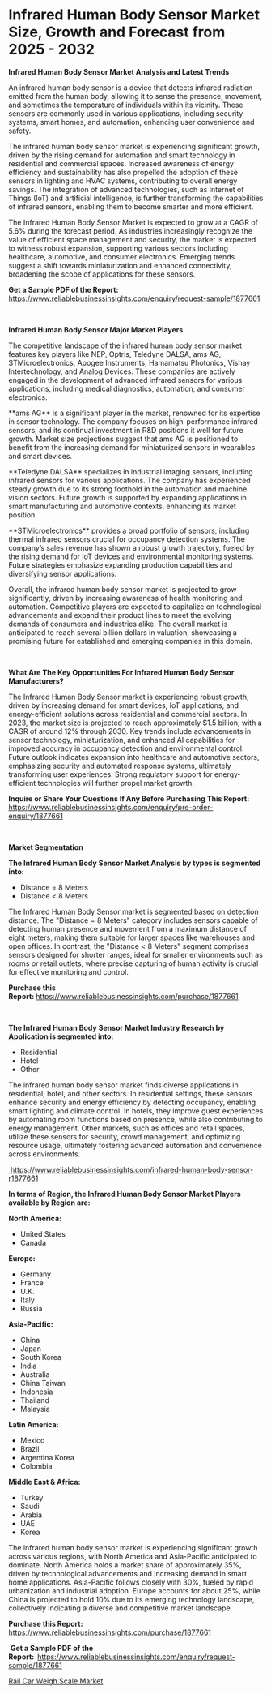 <p><h1>Infrared Human Body Sensor Market Size, Growth and Forecast from 2025 - 2032</h1></p><p><strong>Infrared Human Body Sensor Market Analysis and Latest Trends</strong></p>
<p><p>An infrared human body sensor is a device that detects infrared radiation emitted from the human body, allowing it to sense the presence, movement, and sometimes the temperature of individuals within its vicinity. These sensors are commonly used in various applications, including security systems, smart homes, and automation, enhancing user convenience and safety.</p><p>The infrared human body sensor market is experiencing significant growth, driven by the rising demand for automation and smart technology in residential and commercial spaces. Increased awareness of energy efficiency and sustainability has also propelled the adoption of these sensors in lighting and HVAC systems, contributing to overall energy savings. The integration of advanced technologies, such as Internet of Things (IoT) and artificial intelligence, is further transforming the capabilities of infrared sensors, enabling them to become smarter and more efficient.</p><p>The Infrared Human Body Sensor Market is expected to grow at a CAGR of 5.6% during the forecast period. As industries increasingly recognize the value of efficient space management and security, the market is expected to witness robust expansion, supporting various sectors including healthcare, automotive, and consumer electronics. Emerging trends suggest a shift towards miniaturization and enhanced connectivity, broadening the scope of applications for these sensors.</p></p>
<p><strong>Get a Sample PDF of the Report:&nbsp;</strong> <a href="https://www.reliablebusinessinsights.com/enquiry/request-sample/1877661?utm_campaign=2732&utm_medium=2&utm_source=Github&utm_content=ia&utm_term=23022025&utm_id=infrared-human-body-sensor">https://www.reliablebusinessinsights.com/enquiry/request-sample/1877661</a></p>
<p>&nbsp;</p>
<p><strong>Infrared Human Body Sensor Major Market Players</strong></p>
<p><p>The competitive landscape of the infrared human body sensor market features key players like NEP, Optris, Teledyne DALSA, ams AG, STMicroelectronics, Apogee Instruments, Hamamatsu Photonics, Vishay Intertechnology, and Analog Devices. These companies are actively engaged in the development of advanced infrared sensors for various applications, including medical diagnostics, automation, and consumer electronics.</p><p>**ams AG** is a significant player in the market, renowned for its expertise in sensor technology. The company focuses on high-performance infrared sensors, and its continual investment in R&D positions it well for future growth. Market size projections suggest that ams AG is positioned to benefit from the increasing demand for miniaturized sensors in wearables and smart devices.</p><p>**Teledyne DALSA** specializes in industrial imaging sensors, including infrared sensors for various applications. The company has experienced steady growth due to its strong foothold in the automation and machine vision sectors. Future growth is supported by expanding applications in smart manufacturing and automotive contexts, enhancing its market position.</p><p>**STMicroelectronics** provides a broad portfolio of sensors, including thermal infrared sensors crucial for occupancy detection systems. The company’s sales revenue has shown a robust growth trajectory, fueled by the rising demand for IoT devices and environmental monitoring systems. Future strategies emphasize expanding production capabilities and diversifying sensor applications.</p><p>Overall, the infrared human body sensor market is projected to grow significantly, driven by increasing awareness of health monitoring and automation. Competitive players are expected to capitalize on technological advancements and expand their product lines to meet the evolving demands of consumers and industries alike. The overall market is anticipated to reach several billion dollars in valuation, showcasing a promising future for established and emerging companies in this domain.</p></p>
<p>&nbsp;</p>
<p><strong>What Are The Key Opportunities For Infrared Human Body Sensor Manufacturers?</strong></p>
<p><p>The Infrared Human Body Sensor market is experiencing robust growth, driven by increasing demand for smart devices, IoT applications, and energy-efficient solutions across residential and commercial sectors. In 2023, the market size is projected to reach approximately $1.5 billion, with a CAGR of around 12% through 2030. Key trends include advancements in sensor technology, miniaturization, and enhanced AI capabilities for improved accuracy in occupancy detection and environmental control. Future outlook indicates expansion into healthcare and automotive sectors, emphasizing security and automated response systems, ultimately transforming user experiences. Strong regulatory support for energy-efficient technologies will further propel market growth.</p></p>
<p><strong>Inquire or Share Your Questions If Any Before Purchasing This Report:</strong> <a href="https://www.reliablebusinessinsights.com/enquiry/pre-order-enquiry/1877661?utm_campaign=2732&utm_medium=2&utm_source=Github&utm_content=ia&utm_term=23022025&utm_id=infrared-human-body-sensor">https://www.reliablebusinessinsights.com/enquiry/pre-order-enquiry/1877661</a></p>
<p>&nbsp;</p>
<p><strong>Market Segmentation</strong></p>
<p><strong>The Infrared Human Body Sensor Market Analysis by types is segmented into:</strong></p>
<p><ul><li>Distance = 8 Meters</li><li>Distance < 8 Meters</li></ul></p>
<p><p>The Infrared Human Body Sensor market is segmented based on detection distance. The "Distance = 8 Meters" category includes sensors capable of detecting human presence and movement from a maximum distance of eight meters, making them suitable for larger spaces like warehouses and open offices. In contrast, the "Distance < 8 Meters" segment comprises sensors designed for shorter ranges, ideal for smaller environments such as rooms or retail outlets, where precise capturing of human activity is crucial for effective monitoring and control.</p></p>
<p><strong>Purchase this Report:&nbsp;</strong><a href="https://www.reliablebusinessinsights.com/purchase/1877661?utm_campaign=2732&utm_medium=2&utm_source=Github&utm_content=ia&utm_term=23022025&utm_id=infrared-human-body-sensor">https://www.reliablebusinessinsights.com/purchase/1877661</a></p>
<p>&nbsp;</p>
<p><strong>The Infrared Human Body Sensor Market Industry Research by Application is segmented into:</strong></p>
<p><ul><li>Residential</li><li>Hotel</li><li>Other</li></ul></p>
<p><p>The infrared human body sensor market finds diverse applications in residential, hotel, and other sectors. In residential settings, these sensors enhance security and energy efficiency by detecting occupancy, enabling smart lighting and climate control. In hotels, they improve guest experiences by automating room functions based on presence, while also contributing to energy management. Other markets, such as offices and retail spaces, utilize these sensors for security, crowd management, and optimizing resource usage, ultimately fostering advanced automation and convenience across environments.</p></p>
<p><a href="https://www.reliablebusinessinsights.com/infrared-human-body-sensor-r1877661?utm_campaign=2732&utm_medium=2&utm_source=Github&utm_content=ia&utm_term=23022025&utm_id=infrared-human-body-sensor">&nbsp;https://www.reliablebusinessinsights.com/infrared-human-body-sensor-r1877661</a></p>
<p><strong>In terms of Region, the Infrared Human Body Sensor Market Players available by Region are:</strong></p>
<p>
    <p> <strong> North America: </strong>
        <ul>
            <li>United States</li>
            <li>Canada</li>
        </ul>
        </p> 
    <p> <strong> Europe: </strong>
        <ul>
            <li>Germany</li>
            <li>France</li>
            <li>U.K.</li>
            <li>Italy</li>
            <li>Russia</li>
        </ul>
        </p> 
    <p> <strong> Asia-Pacific: </strong>
        <ul>
            <li>China</li>
            <li>Japan</li>
            <li>South Korea</li>
            <li>India</li>
            <li>Australia</li>
            <li>China Taiwan</li>
            <li>Indonesia</li>
            <li>Thailand</li>
            <li>Malaysia</li>
        </ul>
        </p> 
    <p> <strong> Latin America: </strong>
        <ul>
            <li>Mexico</li>
            <li>Brazil</li>
            <li>Argentina Korea</li>
            <li>Colombia</li>
        </ul>
        </p> 
    <p> <strong> Middle East & Africa: </strong>
        <ul>
            <li>Turkey</li>
            <li>Saudi</li>
            <li>Arabia</li>
            <li>UAE</li>
            <li>Korea</li>
        </ul>
    </p>
    </p>
<p><p>The infrared human body sensor market is experiencing significant growth across various regions, with North America and Asia-Pacific anticipated to dominate. North America holds a market share of approximately 35%, driven by technological advancements and increasing demand in smart home applications. Asia-Pacific follows closely with 30%, fueled by rapid urbanization and industrial adoption. Europe accounts for about 25%, while China is projected to hold 10% due to its emerging technology landscape, collectively indicating a diverse and competitive market landscape.</p></p>
<p><strong>Purchase this Report: </strong><a href="https://www.reliablebusinessinsights.com/purchase/1877661?utm_campaign=2732&utm_medium=2&utm_source=Github&utm_content=ia&utm_term=23022025&utm_id=infrared-human-body-sensor">https://www.reliablebusinessinsights.com/purchase/1877661</a></p>
<p>&nbsp;<strong>Get a Sample PDF of the Report:&nbsp;&nbsp;</strong><a href="https://www.reliablebusinessinsights.com/enquiry/request-sample/1877661?utm_campaign=2732&utm_medium=2&utm_source=Github&utm_content=ia&utm_term=23022025&utm_id=infrared-human-body-sensor">https://www.reliablebusinessinsights.com/enquiry/request-sample/1877661</a></p>
<p><strong></strong></p>
<p><p><a href="https://github.com/tashipmhuiri/Market-Research-Report-List-1/blob/main/rail-car-weigh-scale-market.md?utm_campaign=2732&utm_medium=2&utm_source=Github&utm_content=ia&utm_term=23022025&utm_id=infrared-human-body-sensor">Rail Car Weigh Scale Market</a></p></p>